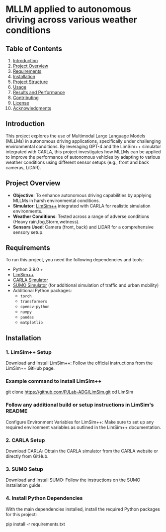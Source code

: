 # MLLM applied to autonomous driving across various weather conditions


## Table of Contents
1. [Introduction](#introduction)
2. [Project Overview](#project-overview)
3. [Requirements](#requirements)
4. [Installation](#installation)
5. [Project Structure](#project-structure)
6. [Usage](#usage)
7. [Results and Performance](#results-and-performance)
8. [Contributing](#contributing)
9. [License](#license)
10. [Acknowledgments](#acknowledgments)





## Introduction
This project explores the use of Multimodal Large Language Models (MLLMs) in autonomous driving applications, specifically under challenging environmental conditions. By leveraging GPT-4 and the LimSim++ simulator integrated with CARLA, this project investigates how MLLMs can be applied to improve the performance of autonomous vehicles by adapting to various weather conditions using different sensor setups (e.g., front and back cameras, LiDAR).

## Project Overview
- **Objective**: To enhance autonomous driving capabilities by applying MLLMs in harsh environmental conditions.
- **Simulator**: [LimSim++](https://github.com/PJLab-ADG/LimSim) integrated with CARLA for realistic simulation environments.
- **Weather Conditions**: Tested across a range of adverse conditions (Heavy rain,fog,Storm,wetness).
- **Sensors Used**: Camera (front, back) and LiDAR for a comprehensive sensory setup.

## Requirements

To run this project, you need the following dependencies and tools:
- Python 3.9.0 +
- [LimSim++](https://github.com/PJLab-ADG/LimSim)
- [CARLA Simulator](https://github.com/carla-simulator/carla)
- [SUMO Simulator](https://www.eclipse.org/sumo/) (for additional simulation of traffic and urban mobility)
- Additional Python packages:
  - `torch`
  - `transformers`
  - `opencv-python`
  - `numpy`
  - `pandas`
  - `matplotlib`
    
 ## Installation

### 1. LimSim++ Setup

Download and Install LimSim++: Follow the official instructions from the LimSim++ GitHub page.


### Example command to install LimSim++ 
git clone https://github.com/PJLab-ADG/LimSim.git
cd LimSim

### Follow any additional build or setup instructions in LimSim's README
Configure Environment Variables for LimSim++: Make sure to set up any required environment variables as outlined in the LimSim++ documentation.

### 2.  CARLA Setup
Download CARLA: Obtain the CARLA simulator from the CARLA website or directly from GitHub.

### 3. SUMO Setup
Download and Install SUMO: Follow the instructions on the SUMO installation guide.



### 4. Install Python Dependencies
   
With the main dependencies installed, install the required Python packages for this project:

pip install -r requirements.txt


